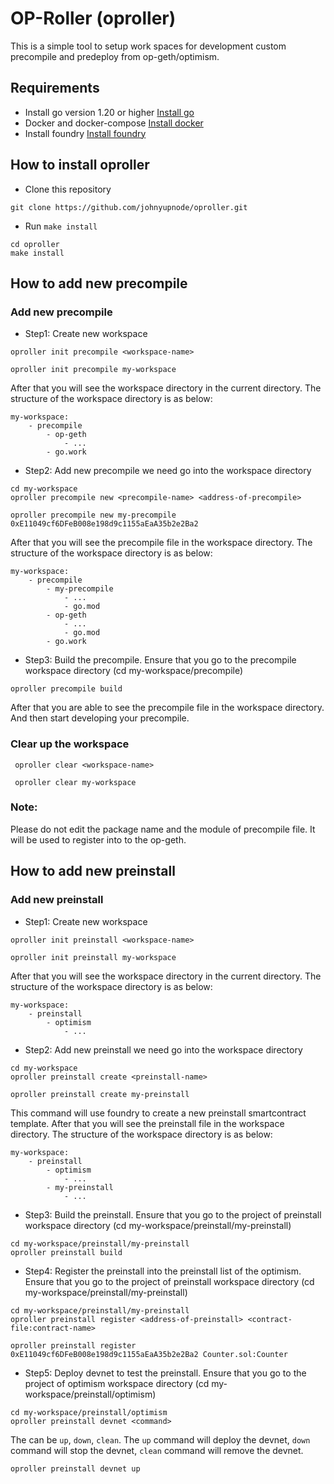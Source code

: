 # OP-Roller (oproller)

This is a simple tool to setup work spaces for development custom precompile and predeploy from op-geth/optimism.

## Requirements

- Install go version 1.20 or higher
[Install go](https://golang.org/doc/install)
- Docker and docker-compose 
[Install docker](https://docs.docker.com/get-docker/)
- Install foundry
[Install foundry](https://book.getfoundry.sh/getting-started/installation)

## How to install oproller

- Clone this repository
```shell
git clone https://github.com/johnyupnode/oproller.git
```
- Run `make install`
```shell
cd oproller
make install
```

## How to add new precompile

### Add new precompile

- Step1: Create new workspace
```shell
oproller init precompile <workspace-name>
```
```shell
oproller init precompile my-workspace
```
After that you will see the workspace directory in the current directory. The structure of the workspace directory is as below:
```
my-workspace:
    - precompile
        - op-geth
            - ...
        - go.work
```

- Step2: Add new precompile we need go into the workspace directory
```shell
cd my-workspace
oproller precompile new <precompile-name> <address-of-precompile>
```
```shell
oproller precompile new my-precompile 0xE11049cf6DFeB008e198d9c1155aEaA35b2e2Ba2
```

After that you will see the precompile file in the workspace directory. The structure of the workspace directory is as below:
```
my-workspace:
    - precompile
        - my-precompile
            - ...
            - go.mod
        - op-geth
            - ...
            - go.mod
        - go.work
```

- Step3: Build the precompile. Ensure that you  go to the precompile workspace directory (cd my-workspace/precompile)
```shell
oproller precompile build
```


After that you are able to see the precompile file in the workspace directory. And then start developing your precompile.

### Clear up the workspace
```shell
 oproller clear <workspace-name>
```
```shell
 oproller clear my-workspace
```



### Note:
Please do not edit the package name and the module of precompile file. It will be used to register into to the op-geth.

## How to add new preinstall

### Add new preinstall

- Step1: Create new workspace
```shell
oproller init preinstall <workspace-name>
```
```shell
oproller init preinstall my-workspace
```
After that you will see the workspace directory in the current directory. The structure of the workspace directory is as below:
```
my-workspace:
    - preinstall
        - optimism
            - ...
```

- Step2: Add new preinstall we need go into the workspace directory
```shell
cd my-workspace
oproller preinstall create <preinstall-name>
```
```shell
oproller preinstall create my-preinstall
```

This command will use foundry to create a new preinstall smartcontract template. After that you will see the preinstall file in the workspace directory. The structure of the workspace directory is as below:
```
my-workspace:
    - preinstall
        - optimism
            - ...
        - my-preinstall
            - ...
```

- Step3: Build the preinstall. Ensure that you  go to the project of preinstall workspace directory (cd my-workspace/preinstall/my-preinstall)
```shell
cd my-workspace/preinstall/my-preinstall
oproller preinstall build
```

- Step4: Register the preinstall into the preinstall list of the optimism. Ensure that you  go to the project of preinstall workspace directory (cd my-workspace/preinstall/my-preinstall)
```shell
cd my-workspace/preinstall/my-preinstall
oproller preinstall register <address-of-preinstall> <contract-file:contract-name>
```
```shell
oproller preinstall register 0xE11049cf6DFeB008e198d9c1155aEaA35b2e2Ba2 Counter.sol:Counter
```

- Step5: Deploy devnet to test the preinstall. Ensure that you  go to the project of optimism workspace directory (cd my-workspace/preinstall/optimism)
```shell
cd my-workspace/preinstall/optimism
oproller preinstall devnet <command>
```
The <command> can be `up`, `down`, `clean`. The `up` command will deploy the devnet, `down` command will stop the devnet, `clean` command will remove the devnet. 

```shell
oproller preinstall devnet up
```
